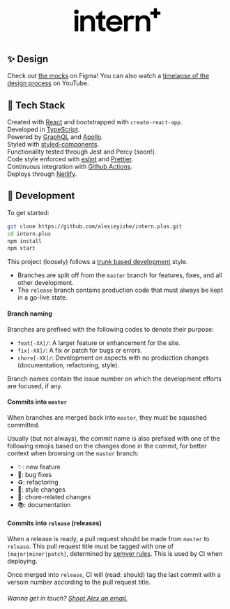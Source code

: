 <p align="center">
    <img alt="Site logo" src="./src/assets/img/logo-text.svg" width="200" />
</p>

## ✨ Design

Check out [the mocks](https://www.figma.com/file/FyfrbCpoSGAeY3eTROqPx5/intern?node-id=0%3A1) on Figma! You can also watch a [timelapse of the design process](https://youtu.be/0Ioruq2xIXw) on YouTube.

## 🥞 Tech Stack

Created with [React](https://reactjs.org/) and bootstrapped with `create-react-app`.  
Developed in [TypeScript](https://www.typescriptlang.org/).  
Powered by [GraphQL](https://graphql.org/) and [Apollo](https://www.apollographql.com/).  
Styled with [styled-components](https://www.styled-components.com).  
Functionality tested through Jest and Percy (soon!).  
Code style enforced with [eslint](https://eslint.org/) and [Prettier](https://prettier.io/).  
Continuous integration with [Github Actions](https://github.com/features/actions).  
Deploys through [Netlify](http://netlify.com).

## 🚀 Development

To get started:

```sh
git clone https://github.com/alexieyizhe/intern.plus.git
cd intern.plus
npm install
npm start
```

This project (loosely) follows a [trunk based development](https://trunkbaseddevelopment.com/) style.

- Branches are split off from the `master` branch for features, fixes, and all other development.
- The `release` branch contains production code that must always be kept in a go-live state.

#### Branch naming

Branches are prefixed with the following codes to denote their purpose:

- `feat[-XX]/`: A larger feature or enhancement for the site.
- `fix[-XX]/`: A fix or patch for bugs or errors.
- `chore[-XX]/`: Development on aspects with no production changes (documentation, refactoring, style).

Branch names contain the issue number on which the development efforts are focused, if any.

#### Commits into `master`

When branches are merged back into `master`, they must be squashed committed.

Usually (but not always), the commit name is also prefixed with one of the following emojis based on the changes done in the commit, for better context when browsing on the `master` branch:

- ✨: new feature
- 🐛: bug fixes
- ♻️: refactoring
- 💄: style changes
- 🧹: chore-related changes
- 📚: documentation

#### Commits into `release` (releases)

When a release is ready, a pull request should be made from `master` to `release`. This pull request title must be tagged with one of `[major|minor|patch]`, determined by [semver rules](https://semver.org/). This is used by CI when deploying.

Once merged into `release`, CI will (read: should) tag the last commit with a versoin number according to the pull request title.

###### Wanna get in touch? [Shoot Alex an email.](mailto:hi@alexxie.ca)
